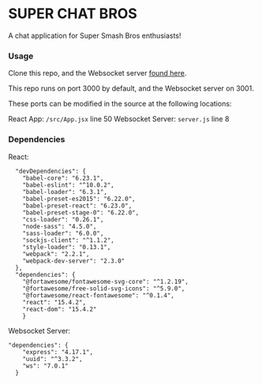 SUPER CHAT BROS
=====================

A chat application for Super Smash Bros enthusiasts!

### Usage

Clone this repo, and the Websocket server [found here](https://github.com/lukehorak/SuperChatServer).

This repo runs on port 3000 by default, and the Websocket server on 3001.

These ports can be modified in the source at the following locations:

React App: ```/src/App.jsx``` line 50
Websocket Server: ```server.js``` line 8

### Dependencies

React:
```
  "devDependencies": {
    "babel-core": "6.23.1",
    "babel-eslint": "^10.0.2",
    "babel-loader": "6.3.1",
    "babel-preset-es2015": "6.22.0",
    "babel-preset-react": "6.23.0",
    "babel-preset-stage-0": "6.22.0",
    "css-loader": "0.26.1",
    "node-sass": "4.5.0",
    "sass-loader": "6.0.0",
    "sockjs-client": "^1.1.2",
    "style-loader": "0.13.1",
    "webpack": "2.2.1",
    "webpack-dev-server": "2.3.0"
  },
  "dependencies": {
    "@fortawesome/fontawesome-svg-core": "^1.2.19",
    "@fortawesome/free-solid-svg-icons": "^5.9.0",
    "@fortawesome/react-fontawesome": "^0.1.4",
    "react": "15.4.2",
    "react-dom": "15.4.2"
    }
```

Websocket Server:
```
"dependencies": {
    "express": "4.17.1",
    "uuid": "^3.3.2",
    "ws": "7.0.1"
  }
```
